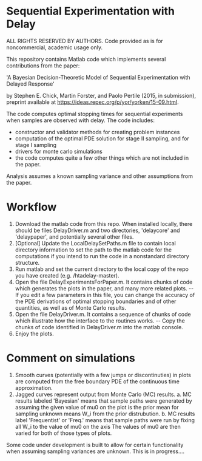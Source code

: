 # Sequential Experimentation with Delay

ALL RIGHTS RESERVED BY AUTHORS. Code provided as is for noncommercial, academic usage only.

This repository contains Matlab code which implements several contributions from the paper:

'A Bayesian Decision-Theoretic Model of Sequential Experimentation with Delayed Response'

by Stephen E. Chick, Martin Forster, and Paolo Pertile (2015, in submission), preprint available at https://ideas.repec.org/p/yor/yorken/15-09.html.

The code computes optimal stopping times for sequential experiments when samples are observed with delay. The code includes:

 - constructor and validator methods for creating problem instances
 - computation of the optimal PDE solution for stage II sampling, and for stage I sampling
 - drivers for monte carlo simulations
 - the code computes quite a few other things which are not included in the paper.

 Analysis assumes a known sampling variance and other assumptions from the paper.

# Workflow

1. Download the matlab code from this repo. When installed locally, there should be files DelayDriver.m and two directories, 'delaycore' and 'delaypaper', and potentially several other files.
2. [Optional] Update the LocalDelaySetPaths.m file to contain local directory information to set the path to the matlab code for the computations if you intend to run the code in a nonstandard directory structure.
3. Run matlab and set the current directory to the local copy of the repo you have created (e.g. /htadelay-master).
4. Open the file DelayExperimentsForPaper.m. It contains chunks of code which generates the plots in the paper, and many more related plots.
 -- If you edit a few parameters in this file, you can change the accuracy of the PDE derivations of optimal stopping boundaries and of other quantities, as well as of Monte Carlo results.
5. Open the file DelayDriver.m. It contains a sequence of chunks of code which illustrate how the interface to the routines works.
 -- Copy the chunks of code identified in DelayDriver.m into the matlab console.
6. Enjoy the plots.

# Comment on simulations

1. Smooth curves (potentially with a few jumps or discontinuties) in plots are computed from the free boundary PDE of the continuous time approximation.
2. Jagged curves represent output from Monte Carlo (MC) results.
    a. MC results labeled 'Bayesian' means that sample paths were generated by assuming the given value of mu0 on the plot is the prior mean for sampling unknown means W_i from the prior distrubution.
    b. MC results label 'Frequentist' or 'Freq.' means that sample paths were run by fixing all W_i to the value of mu0 on the axis
    The values of mu0 are then varied for both of those types of plots.

Some code under development is built to allow for certain functionality when assuming sampling variances are unknown. This is in progress....
